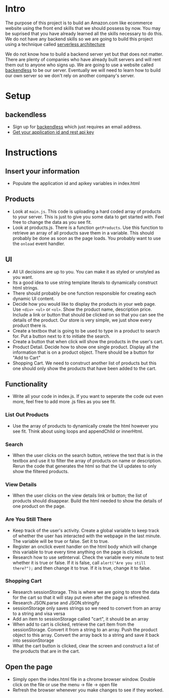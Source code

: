 # Intro
The purpose of this project is to build an Amazon.com like ecommerce website using the front end skills that we should possess by now. You may be suprised that you have already learned all the skills necessary to do this.
We do not have any backend skills so we are going to build 
this project using a technique called [serverless architecture](https://martinfowler.com/articles/serverless.html)

We do not know how to build a backend server yet but that does not matter. 
There are plenty of companies who have already built servers and will rent them out to anyone who signs up.
We are going to use a website called [backendless](https://backendless.com) to be our server. 
Eventually we will need to learn how to build our own server so we don't rely on another company's server.


# Setup
## backendless
* Sign up for [backendless](https://backendless.com) which just requires an email address. 
* [Get your application id and rest api key](https://develop.backendless.com/MyStore/manage/settings/api-keys)


# Instructions
## Insert your information
* Populate the application id and apikey variables in index.html

## Products
* Look at `main.js`. This code is uploading a hard coded array of products to your server. This is just to give you some data to get started with. Feel free to change the data as you see fit. 
* Look at products.js. There is a function `getProducts`. Use this function to retrieve an array of all products save them in a variable. This should probably be done as soon as the page loads. You probably want to use the `onload` event handler.


## UI
* All UI decisions are up to you. You can make it as styled or unstyled as you want.
* Its a good idea to use string template literals to dynamically construct html strings.
* There should probably be one function responsible for creating each dynamic UI content.
* Decide how you would like to display the products in your web page. Use `<div> <ul>` or `<ol>`. Show the product name, description price. Include a link or button that should be clicked on so that you can see the details of the product. Our store is very simple, we just show every product there is.
* Create a textbox that is going to be used to type in a product to search for. Put a button next to it to initiate the search.
* Create a button that when click will show the products in the user's cart.
* Product Detail. Decide how to show one single product. Display all the information that is on a product object. There should be a button for "Add to Cart"
* Shopping Cart. We need to construct another list of products but this one should only show the products that have been added to the cart. 

## Functionality
* Write all your code in index.js. If you want to seperate the code out even more, feel free to add more .js files as you see fit.

### List Out Products
* Use the array of products to dynamically create the html however you see fit. Think about using loops and appendChild or innerHtml. 
### Search
* When the user clicks on the search button, retrieve the text that is in the textbox and use it to filter the array of products on name or description. Rerun the code that generates the html so that the UI updates to only show the filtered products.
### View Details
* When the user clicks on the view details link or button; the list of products should disappear. Build the html needed to show the details of one product on the page.
### Are You Still There
* Keep track of the user's activity. Create a global variable to keep track of whether the user has interacted with the webpage in the last minute. The variable will be true or false. Set it to true.
* Register an onclick event handler on the html body which will change this variable to true every time anything on the page is clicked.
* Research how to use setInterval. Check the variable every minute to test whether it is true or false. If it is false, call `alert("Are you still there?");` and then change it to true. If it is true, change it to false.
### Shopping Cart
* Research sessionStorage. This is where we are going to store the data for the cart so that it will stay put even after the page is refreshed.
* Research JSON.parse and JSON.stringify
* sessionStorage only saves strings so we need to convert from an array to a string and visa versa
* Add an item to sessionStorage called "cart", it should be an array
* When add to cart is clicked, retrieve the cart item from the sessionStorage. Convert it from a string to an array. Push the product object to this array. Convert the array back to a string and save it back into sessionStorage
* What the cart button is clicked, clear the screen and construct a list of the products that are in the cart.





## Open the page
* Simply open the index.html file in a chrome browser window. Double click on the file or use the menu -> file -> open file
* Refresh the browser whenever you make changes to see if they worked.